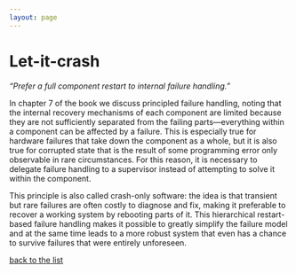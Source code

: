 ```yaml
---
layout: page
---
```

# Let-it-crash

_“Prefer a full component restart to internal failure handling.”_

In chapter 7 of the book we discuss principled failure handling, noting that the
internal recovery mechanisms of each component are limited because they are not
sufficiently separated from the failing parts—everything within a component can
be affected by a failure. This is especially true for hardware failures that
take down the component as a whole, but it is also true for corrupted state
that is the result of some programming error only observable in rare
circumstances. For this reason, it is necessary to delegate failure handling to
a supervisor instead of attempting to solve it within the component.

This principle is also called crash-only software: the idea is that transient
but rare failures are often costly to diagnose and fix, making it preferable to
recover a working system by rebooting parts of it. This hierarchical
restart-based failure handling makes it possible to greatly simplify the
failure model and at the same time leads to a more robust system that even has
a chance to survive failures that were entirely unforeseen.


[back to the list](../categories.html)
